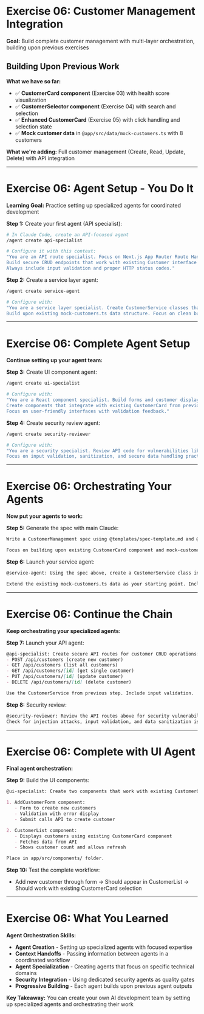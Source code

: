 # Exercise 06: Customer Management Integration

**Goal:** Build complete customer management with multi-layer orchestration, building upon previous exercises

<v-clicks>

## Building Upon Previous Work

**What we have so far:**

- ✅ **CustomerCard component** (Exercise 03) with health score visualization
- ✅ **CustomerSelector component** (Exercise 04) with search and selection
- ✅ **Enhanced CustomerCard** (Exercise 05) with click handling and selection state
- ✅ **Mock customer data** in `@app/src/data/mock-customers.ts` with 8 customers

**What we're adding:** Full customer management (Create, Read, Update, Delete) with API integration

</v-clicks>

---

# Exercise 06: Agent Setup - You Do It

**Learning Goal:** Practice setting up specialized agents for coordinated development

<v-clicks>

**Step 1:** Create your first agent (API specialist):

```bash
# In Claude Code, create an API-focused agent
/agent create api-specialist

# Configure it with this context:
"You are an API route specialist. Focus on Next.js App Router Route Handlers. 
Build secure CRUD endpoints that work with existing Customer interface from @app/src/data/mock-customers.ts.
Always include input validation and proper HTTP status codes."
```

**Step 2:** Create a service layer agent:

```bash
/agent create service-agent

# Configure with:
"You are a service layer specialist. Create CustomerService classes that abstract data operations. 
Build upon existing mock-customers.ts data structure. Focus on clean business logic separation."
```

</v-clicks>

---

# Exercise 06: Complete Agent Setup

**Continue setting up your agent team:**

<v-clicks>

**Step 3:** Create UI component agent:

```bash
/agent create ui-specialist

# Configure with:
"You are a React component specialist. Build forms and customer display components. 
Create components that integrate with existing CustomerCard from previous exercises.
Focus on user-friendly interfaces with validation feedback."
```

**Step 4:** Create security review agent:

```bash
/agent create security-reviewer

# Configure with:
"You are a security specialist. Review API code for vulnerabilities like injection attacks. 
Focus on input validation, sanitization, and secure data handling practices."
```

</v-clicks>

---

# Exercise 06: Orchestrating Your Agents

**Now put your agents to work:**

<v-clicks>

**Step 5:** Generate the spec with main Claude:

```markdown
Write a CustomerManagement spec using @templates/spec-template.md and @requirements/customer-management-integration.md. 

Focus on building upon existing CustomerCard component and mock-customers.ts data structure.
```

**Step 6:** Launch your service agent:

```markdown
@service-agent: Using the spec above, create a CustomerService class in app/src/services/CustomerService.ts. 

Extend the existing mock-customers.ts data as your starting point. Include CRUD operations for the Customer interface.
```

</v-clicks>

---

# Exercise 06: Continue the Chain

**Keep orchestrating your specialized agents:**

<v-clicks>

**Step 7:** Launch your API agent:

```markdown
@api-specialist: Create secure API routes for customer CRUD operations:
- POST /api/customers (create new customer)
- GET /api/customers (list all customers) 
- GET /api/customers/[id] (get single customer)
- PUT /api/customers/[id] (update customer)
- DELETE /api/customers/[id] (delete customer)

Use the CustomerService from previous step. Include input validation.
```

**Step 8:** Security review:

```markdown
@security-reviewer: Review the API routes above for security vulnerabilities. 
Check for injection attacks, input validation, and data sanitization issues.
```

</v-clicks>

---

# Exercise 06: Complete with UI Agent

**Final agent orchestration:**

<v-clicks>

**Step 9:** Build the UI components:

```markdown
@ui-specialist: Create two components that work with existing CustomerCard:

1. AddCustomerForm component:
   - Form to create new customers
   - Validation with error display
   - Submit calls API to create customer

2. CustomerList component:  
   - Displays customers using existing CustomerCard component
   - Fetches data from API
   - Shows customer count and allows refresh

Place in app/src/components/ folder.
```

**Step 10:** Test the complete workflow:
- Add new customer through form → Should appear in CustomerList → Should work with existing CustomerCard selection

</v-clicks>

---

# Exercise 06: What You Learned

<v-clicks>

**Agent Orchestration Skills:**

- **Agent Creation** - Setting up specialized agents with focused expertise
- **Context Handoffs** - Passing information between agents in a coordinated workflow  
- **Agent Specialization** - Creating agents that focus on specific technical domains
- **Security Integration** - Using dedicated security agents as quality gates
- **Progressive Building** - Each agent builds upon previous agent outputs

</v-clicks>

<v-click>

**Key Takeaway:** You can create your own AI development team by setting up specialized agents and orchestrating their work

</v-click>
